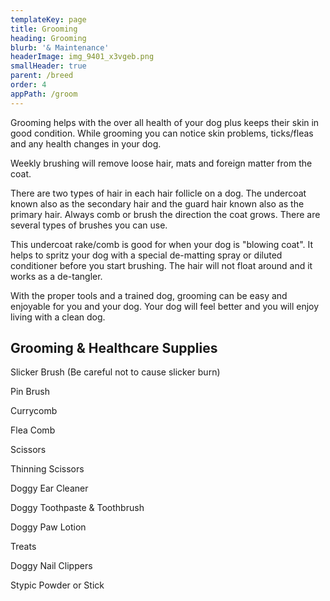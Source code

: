 ```yaml
---
templateKey: page
title: Grooming
heading: Grooming
blurb: '& Maintenance'
headerImage: img_9401_x3vgeb.png
smallHeader: true
parent: /breed
order: 4
appPath: /groom
---
```


Grooming helps with the over all health of your dog plus keeps their skin in good condition. While grooming you can notice skin problems, ticks/fleas and any health changes in your dog.

Weekly brushing will remove loose hair, mats and foreign matter from the coat.

There are two types of hair in each hair follicle on a dog. The undercoat known also as the secondary hair and the guard hair known also as the primary hair. Always comb or brush the direction the coat grows. There are several types of brushes you can use.

This undercoat rake/comb is good for when your dog is "blowing coat". It helps to spritz your dog with a special de-matting spray or diluted conditioner before you start brushing. The hair will not float around and it works as a de-tangler.

With the proper tools and a trained dog, grooming can be easy and enjoyable for you and your dog. Your dog will feel better and you will enjoy living with a clean dog.

## **Grooming & Healthcare Supplies**

Slicker Brush (Be careful not to cause slicker burn)

Pin Brush

Currycomb

Flea Comb

Scissors

Thinning Scissors

Doggy Ear Cleaner

Doggy Toothpaste & Toothbrush

Doggy Paw Lotion

Treats

Doggy Nail Clippers

Stypic Powder or Stick
